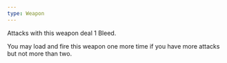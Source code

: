 ```yaml
---
type: Weapon
---
```

Attacks with this weapon deal 1 Bleed.

You may load and fire this weapon one more time if you have more attacks but not more than two.